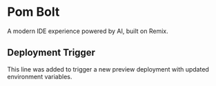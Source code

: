 # Pom Bolt

A modern IDE experience powered by AI, built on Remix.

## Deployment Trigger
This line was added to trigger a new preview deployment with updated environment variables. 